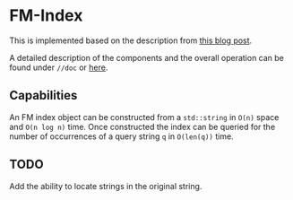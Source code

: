 # FM-Index

This is implemented based on the description from [this blog post](http://olivernash.org/2014/01/03/dna-of-a-password-disaster/index.html).

A detailed description of the components and the overall operation can be found under `//doc` or [here](https://bcsgh.github.io/publication/fm-index/fm-index.pdf).

## Capabilities

An FM index  object can be constructed from a `std::string` in `O(n)` space and `O(n log n)` time.
Once constructed the index can be queried for the number of occurrences of a query string `q` in `O(len(q))` time.

## TODO

Add the ability to locate strings in the original string.

